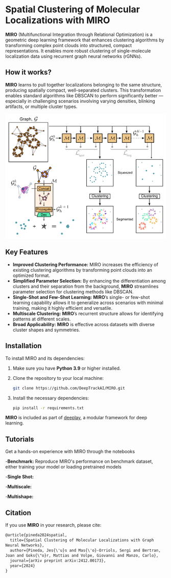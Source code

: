 # Spatial Clustering of Molecular Localizations with MIRO

**MIRO** (Multifunctional Integration through Relational Optimization) is a geometric deep learning framework that enhances clustering algorithms by transforming complex point clouds into structured, compact representations. It enables more robust clustering of single-molecule localization data using recurrent graph neural networks (rGNNs).

## How it works?
**MIRO** learns to pull together localizations belonging to the same structure, producing spatially compact, well-separated clusters. This transformation enables standard algorithms like DBSCAN to perform significantly better — especially in challenging scenarios involving varying densities, blinking artifacts, or multiple cluster types.

<div align="center"; style="background-color: white; padding: 10px; display: inline-block;">
  <img src="assets/MIROw.png" width="500"/>
</div>

## Key Features  
- **Improved Clustering Performance:** MIRO increases the efficiency of existing clustering algorithms by transforming point clouds into an optimized format.  
- **Simplified Parameter Selection:** By enhancing the differentiation among clusters and their separation from the background, **MIRO** streamlines parameter selection for clustering methods like DBSCAN.
- **Single-Shot and Few-Shot Learning:** **MIRO**’s single- or few-shot learning capability allows it to generalize across scenarios with minimal training, making it highly efficient and versatile.
- **Multiscale Clustering:** **MIRO**’s recurrent structure allows for identifying patterns at different scales. 
- **Broad Applicability:** **MIRO** is effective across datasets with diverse cluster shapes and symmetries.

<!---
## Dependencies  
**MIRO** is included as part of [deeplay](https://github.com/DeepTrackAI/deeplay). 

Install deeplay and unlock the full potential of **MIRO**. 
```bash
pip install deeplay
```
-->

## Installation

To install MIRO and its dependencies:

1. Make sure you have **Python 3.9** or higher installed.

2. Clone the repository to your local machine:
   ```bash
   git clone https://github.com/DeepTrackAI/MIRO.git

3. Install the necessary dependencies:
   ```bash
   pip install -r requirements.txt

**MIRO** is included as part of [deeplay](https://github.com/DeepTrackAI/deeplay), a modular framework for deep learning.

## Tutorials
Get a hands-on experience with MIRO through the notebooks 

-**Benchmark:** Reproduce MIRO's performance on benchmark dataset, either training your model or loading pretrained models

-**Single Shot:**

-**Multiscale:**

-**Multishape:**

## Citation
If you use **MIRO** in your research, please cite:
```
@article{pineda2024spatial,
  title={Spatial Clustering of Molecular Localizations with Graph Neural Networks},
  author={Pineda, Jes{\'u}s and Mas{\'o}-Orriols, Sergi and Bertran, Joan and Goks{\"o}r, Mattias and Volpe, Giovanni and Manzo, Carlo},
  journal={arXiv preprint arXiv:2412.00173},
  year={2024}
}
```

